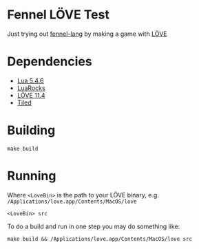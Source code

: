 # Fennel LÖVE Test

Just trying out [fennel-lang](https://fennel-lang.org/)
by making a game with [LÖVE](https://love2d.org/)

# Dependencies

* [Lua 5.4.6](https://www.lua.org/ftp/)
* [LuaRocks](https://github.com/luarocks/luarocks/wiki/Download#installing)
* [LÖVE 11.4](https://github.com/love2d/love/releases)
* [Tiled](https://www.mapeditor.org/)

# Building

```
make build
```

# Running 

Where `<LoveBin>` is the path to your LÖVE binary, e.g. `/Applications/love.app/Contents/MacOS/love`

```
<LoveBin> src
```

To do a build and run in one step you may do something like:
```
make build && /Applications/love.app/Contents/MacOS/love src
```





